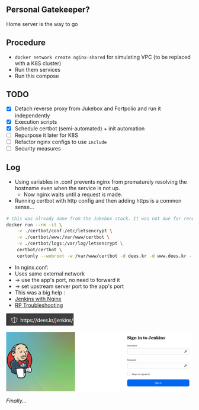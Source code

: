 ## Personal Gatekeeper?
Home server is the way to go

## Procedure
- `docker network create nginx-shared` for simulating VPC (to be replaced with a K8S cluster)
- Run them services
- Run this compose

## TODO
- [x] Detach reverse proxy from Jukebox and Fortpolio and run it independently
- [x] Execution scripts
- [x] Schedule certbot (semi-automated) + init automation
- [ ] Repurpose it later for K8S
- [ ] Refactor nginx configs to use `include`
- [ ] Security measures

## Log
- Using variables in .conf prevents nginx from prematurely resolving the hostname even when the service is not up.
    - Now nginx waits until a request is made.
- Running certbot with http config and then adding https is a common sense...
```bash
# this was already done from the Jukebox stack. It was not due for renewal(copy pasted certs)
docker run --rm -it \
    -v ./certbot/conf:/etc/letsencrypt \
    -v ./certbot/www:/var/www/certbot \
    -v ./certbot/logs:/var/log/letsencrypt \
    certbot/certbot \
    certonly --webroot -w /var/www/certbot -d dees.kr -d www.dees.kr --non-interactive --agree-tos --email tunacome@gmail.com
```
- In nginx.conf:
- Uses same external network 
- -> use the app's port, no need to forward it 
- -> set upstream server port to the app's port
- This was a big help : 
- [Jenkins with Nginx](https://www.jenkins.io/doc/book/system-administration/reverse-proxy-configuration-with-jenkins/reverse-proxy-configuration-nginx/)
- [RP Troubleshooting](https://www.jenkins.io/doc/book/system-administration/reverse-proxy-configuration-troubleshooting/)

![alt text](image.png)

![alt text](image-1.png)

*Finally...*